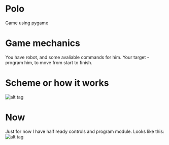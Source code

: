 # Polo
Game using pygame
# Game mechanics 
You have robot, and some avaliable commands for him. Your target - program him, to move from start to finish.
# Scheme or how it works
![alt tag](http://i.imgur.com/pC527q1.png)
# Now
Just for now I have half ready controls and program module.
Looks like this:
![alt tag](http://i.imgur.com/xinqsFf.png)
